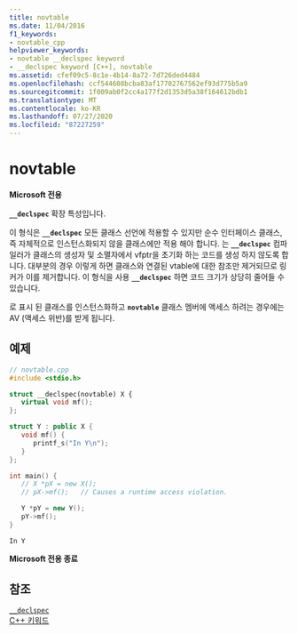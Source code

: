 ```yaml
---
title: novtable
ms.date: 11/04/2016
f1_keywords:
- novtable_cpp
helpviewer_keywords:
- novtable __declspec keyword
- __declspec keyword [C++], novtable
ms.assetid: cfef09c5-8c1e-4b14-8a72-7d726ded4484
ms.openlocfilehash: ccf544608bcba83af17702767562ef93d775b5a9
ms.sourcegitcommit: 1f009ab0f2cc4a177f2d1353d5a38f164612bdb1
ms.translationtype: MT
ms.contentlocale: ko-KR
ms.lasthandoff: 07/27/2020
ms.locfileid: "87227259"
---
```

# <a name="novtable"></a>novtable

**Microsoft 전용**

**`__declspec`** 확장 특성입니다.

이 형식은 **`__declspec`** 모든 클래스 선언에 적용할 수 있지만 순수 인터페이스 클래스, 즉 자체적으로 인스턴스화되지 않을 클래스에만 적용 해야 합니다. 는 **`__declspec`** 컴파일러가 클래스의 생성자 및 소멸자에서 vfptr을 초기화 하는 코드를 생성 하지 않도록 합니다. 대부분의 경우 이렇게 하면 클래스와 연결된 vtable에 대한 참조만 제거되므로 링커가 이를 제거합니다. 이 형식을 사용 **`__declspec`** 하면 코드 크기가 상당히 줄어들 수 있습니다.

로 표시 된 클래스를 인스턴스화하고 **`novtable`** 클래스 멤버에 액세스 하려는 경우에는 AV (액세스 위반)를 받게 됩니다.

## <a name="example"></a>예제

```cpp
// novtable.cpp
#include <stdio.h>

struct __declspec(novtable) X {
   virtual void mf();
};

struct Y : public X {
   void mf() {
      printf_s("In Y\n");
   }
};

int main() {
   // X *pX = new X();
   // pX->mf();   // Causes a runtime access violation.

   Y *pY = new Y();
   pY->mf();
}
```

```Output
In Y
```

**Microsoft 전용 종료**

## <a name="see-also"></a>참조

[`__declspec`](../cpp/declspec.md)<br/>
[C++ 키워드](../cpp/keywords-cpp.md)
